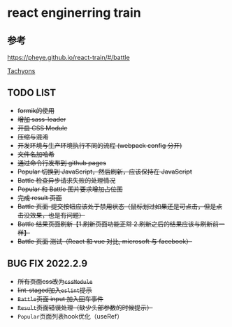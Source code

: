 # react enginerring train
## 参考 
https://pheye.github.io/react-train/#/battle

[Tachyons](https://tachyons.io/)
## TODO LIST
- ~~formik的使用~~
- ~~增加 sass-loader~~
- ~~开启 CSS Module~~
- ~~压缩与混淆~~
- ~~开发环境与⽣产环境执⾏不同的流程 (webpack config 分开)~~
- ~~⽂件名加哈希~~
- ~~通过命令⾏发布到 github pages~~
- ~~Popular 切换到 JavaScript，然后刷新，应该保持在 JavaScript~~
- ~~Battle 检查异步请求失败的处理情况~~
- ~~Popular 和 Battle 图片要求增加占位图~~
- ~~完成 result 页面~~
- ~~Battle 页面-提交按钮应该处于禁用状态（鼠标划过如果还是可点击，但是点击没效果，也是有问题）~~
- ~~Battle 结果页面刷新【1.刷新页面功能正常 2.刷新之后的结果应该与刷新前一样】~~
- ~~Battle 页面 测试（React 和 vue 对比, microsoft 与 facebook）~~

## BUG FIX 2022.2.9
- ~~所有页面css改为`cssModule`~~
- ~~lint-staged加入`eslint`提示~~
- ~~`Battle`页面 input 加入回车事件~~
- ~~`Result`页面错误处理（缺少头部参数的时候提示）~~
- `Popular`页面列表hook优化（useRef）
